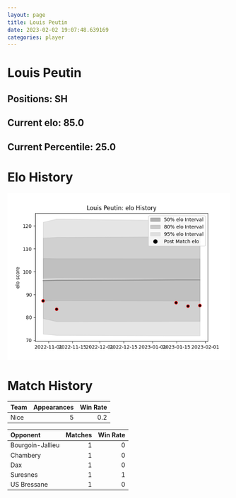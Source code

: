 ```yaml
---  
layout: page  
title: Louis Peutin  
date: 2023-02-02 19:07:48.639169  
categories: player  
---
```

# Louis Peutin

## Positions: SH

## Current elo: 85.0

## Current Percentile: 25.0

# Elo History


![elo history](history_LouisPeutin.png)
# Match History


| Team   |   Appearances |   Win Rate |
|:-------|--------------:|-----------:|
| Nice   |             5 |        0.2 |

| Opponent         |   Matches |   Win Rate |
|:-----------------|----------:|-----------:|
| Bourgoin-Jallieu |         1 |          0 |
| Chambery         |         1 |          0 |
| Dax              |         1 |          0 |
| Suresnes         |         1 |          1 |
| US Bressane      |         1 |          0 |